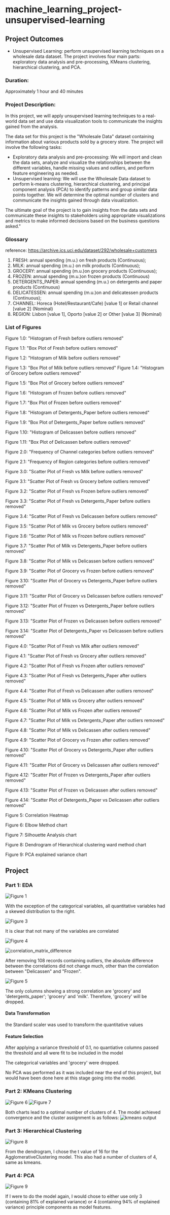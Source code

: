 # machine_learning_project-unsupervised-learning

## Project Outcomes
- Unsupervised Learning: perform unsupervised learning techniques on a wholesale data dataset. The project involves four main parts: exploratory data analysis and pre-processing, KMeans clustering, hierarchical clustering, and PCA.
### Duration:
Approximately 1 hour and 40 minutes
### Project Description:
In this project, we will apply unsupervised learning techniques to a real-world data set and use data visualization tools to communicate the insights gained from the analysis.

The data set for this project is the "Wholesale Data" dataset containing information about various products sold by a grocery store.
The project will involve the following tasks:

-	Exploratory data analysis and pre-processing: We will import and clean the data sets, analyze and visualize the relationships between the different variables, handle missing values and outliers, and perform feature engineering as needed.
-	Unsupervised learning: We will use the Wholesale Data dataset to perform k-means clustering, hierarchical clustering, and principal component analysis (PCA) to identify patterns and group similar data points together. We will determine the optimal number of clusters and communicate the insights gained through data visualization.

The ultimate goal of the project is to gain insights from the data sets and communicate these insights to stakeholders using appropriate visualizations and metrics to make informed decisions based on the business questions asked."

### Glossary
reference: https://archive.ics.uci.edu/dataset/292/wholesale+customers
1)	FRESH: annual spending (m.u.) on fresh products (Continuous);
2)	MILK: annual spending (m.u.) on milk products (Continuous);
3)	GROCERY: annual spending (m.u.)on grocery products (Continuous);
4)	FROZEN: annual spending (m.u.)on frozen products (Continuous)
5)	DETERGENTS_PAPER: annual spending (m.u.) on detergents and paper products (Continuous) 
6)	DELICATESSEN: annual spending (m.u.)on and delicatessen products (Continuous); 
7)	CHANNEL: Horeca (Hotel/Restaurant/Cafe) [value 1] or Retail channel [value 2] (Nominal)
8)	REGION: Lisbon [value 1], Oporto [value 2] or Other [value 3] (Nominal)

### List of Figures
Figure 1.0: "Histogram of Fresh before outliers removed"

Figure 1.1: "Box Plot of Fresh before outliers removed"

Figure 1.2: "Histogram of Milk before outliers removed"

Figure 1.3: "Box Plot of Milk before outliers removed"
Figure 1.4: "Histogram of Grocery before outliers removed"

Figure 1.5: "Box Plot of Grocery before outliers removed"

Figure 1.6: "Histogram of Frozen before outliers removed"

Figure 1.7: "Box Plot of Frozen before outliers removed"

Figure 1.8: "Histogram of Detergents_Paper before outliers removed"

Figure 1.9: "Box Plot of Detergents_Paper before outliers removed"

Figure 1.10: "Histogram of Delicassen before outliers removed"

Figure 1.11: "Box Plot of Delicassen before outliers removed"

Figure 2.0: "Frequency of Channel categories before outliers removed"

Figure 2.1: "Frequency of Region categories before outliers removed"

Figure 3.0: "Scatter Plot of Fresh vs Milk before outliers removed"

Figure 3.1: "Scatter Plot of Fresh vs Grocery before outliers removed"

Figure 3.2: "Scatter Plot of Fresh vs Frozen before outliers removed"

Figure 3.3: "Scatter Plot of Fresh vs Detergents_Paper before outliers removed"

Figure 3.4: "Scatter Plot of Fresh vs Delicassen before outliers removed"

Figure 3.5: "Scatter Plot of Milk vs Grocery before outliers removed"

Figure 3.6: "Scatter Plot of Milk vs Frozen before outliers removed"

Figure 3.7: "Scatter Plot of Milk vs Detergents_Paper before outliers removed"

Figure 3.8: "Scatter Plot of Milk vs Delicassen before outliers removed"

Figure 3.9: "Scatter Plot of Grocery vs Frozen before outliers removed"

Figure 3.10: "Scatter Plot of Grocery vs Detergents_Paper before outliers removed"

Figure 3.11: "Scatter Plot of Grocery vs Delicassen before outliers removed"

Figure 3.12: "Scatter Plot of Frozen vs Detergents_Paper before outliers removed"

Figure 3.13: "Scatter Plot of Frozen vs Delicassen before outliers removed"

Figure 3.14: "Scatter Plot of Detergents_Paper vs Delicassen before outliers removed"

Figure 4.0: "Scatter Plot of Fresh vs Milk after outliers removed"

Figure 4.1: "Scatter Plot of Fresh vs Grocery after outliers removed"

Figure 4.2: "Scatter Plot of Fresh vs Frozen after outliers removed"

Figure 4.3: "Scatter Plot of Fresh vs Detergents_Paper after outliers removed"

Figure 4.4: "Scatter Plot of Fresh vs Delicassen after outliers removed"

Figure 4.5: "Scatter Plot of Milk vs Grocery after outliers removed"

Figure 4.6: "Scatter Plot of Milk vs Frozen after outliers removed"

Figure 4.7: "Scatter Plot of Milk vs Detergents_Paper after outliers removed"

Figure 4.8: "Scatter Plot of Milk vs Delicassen after outliers removed"

Figure 4.9: "Scatter Plot of Grocery vs Frozen after outliers removed"

Figure 4.10: "Scatter Plot of Grocery vs Detergents_Paper after outliers removed"

Figure 4.11: "Scatter Plot of Grocery vs Delicassen after outliers removed"

Figure 4.12: "Scatter Plot of Frozen vs Detergents_Paper after outliers removed"

Figure 4.13: "Scatter Plot of Frozen vs Delicassen after outliers removed"

Figure 4.14: "Scatter Plot of Detergents_Paper vs Delicassen after outliers removed"

Figure 5: Correlation Heatmap

Figure 6: Elbow Method chart

Figure 7: Silhouette Analysis chart

Figure 8: Dendrogram of Hierarchical clustering ward method chart

Figure 9: PCA explained variance chart

## Project

### Part 1: EDA
![Figure 1](visualizations\figure_1_histograms_boxplots_of_quantitative_variables_before_outliers_removed.png)

With the exception of the categorical variables, all quantitative variables had a skewed distribution to the right.


![Figure 3](visualizations\figure_3_scatter_plots_of_column_pairs_before_outliers_removed.png)

It is clear that not many of the variables are correlated


![Figure 4](visualizations\figure_4_scatter_plots_of_column_pairs_after_outliers_removed.png)

![correlation_matrix_difference](images\correlation_diff.png)

After removing 108 records containing outliers, the absolute difference between the correlations did not change much, other than the correlation between "Delicassen" and "Frozen".


![Figure 5](visualizations\figure_5_correlation_heatmap.png)

The only columns showing a strong correlation are 'grocery' and 'detergents_paper'; 'grocery' and 'milk'. Therefore, 'grocery' will be dropped.


#### Data Transformation

the Standard scaler was used to transform the quantitative values


#### Feature Selection

After applying a variance threshold of 0.1, no quantiative columns passed the threshold and all were fit to be included in the model

The categorical variables and 'grocery' were dropped.

No PCA was performed as it was included near the end of this project, but would have been done here at this stage going into the model.


### Part 2: KMeans Clustering
![Figure 6](visualizations\figure_6_elbow_method_chart.png)
![Figure 7](visualizations\figure_7_silhouette_analysis_chart.png)

Both charts lead to a optimal number of clusters of 4.  The model achieved convergence and the cluster assignment is as follows:
![kmeans output](images\kmeans.png)

### Part 3: Hierarchical Clustering
![Figure 8](visualizations\figure_8_dendrogram_of_Hierarchical_clustering_ward_method_chart.png)

From the dendrogram, I chose the t value of 16 for the AgglomerativeClustering model.  This also had a number of clusters of 4, same as kmeans.


### Part 4: PCA
![Figure 9](visualizations\Figure_9__PCA_explained_variance_chart.png)

If I were to do the model again, I would chose to either use only 3 (containing 81% of explained variance) or 4 (containing 94% of explained variance) principle components as model features.


